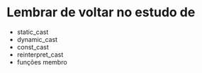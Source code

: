 # Lembrar de voltar no estudo de

+ static_cast
+ dynamic_cast
+ const_cast
+ reinterpret_cast
+ funções membro

